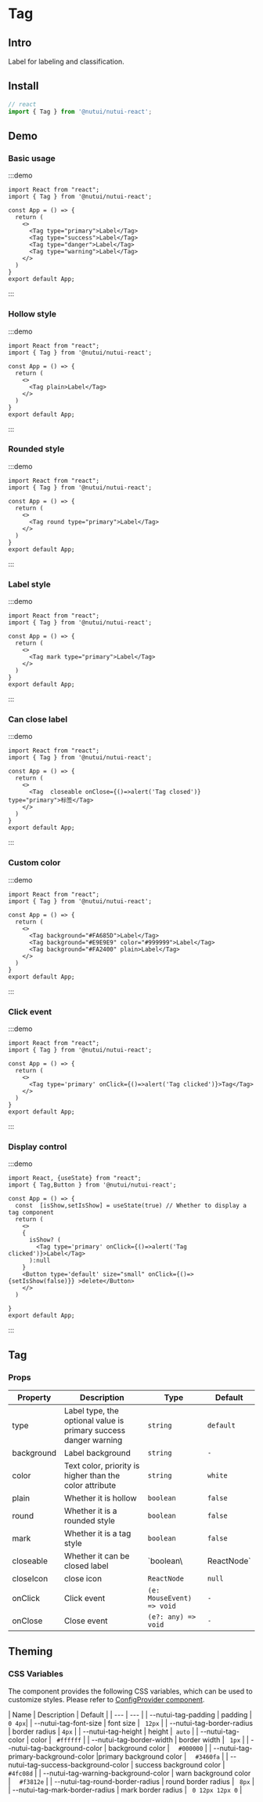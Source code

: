# Tag

## Intro

Label for labeling and classification.

## Install

``` javascript
// react
import { Tag } from '@nutui/nutui-react';

```

## Demo

### Basic usage

:::demo

```tsx
import React from "react";
import { Tag } from '@nutui/nutui-react';

const App = () => {
  return (
    <>
      <Tag type="primary">Label</Tag>
      <Tag type="success">Label</Tag>
      <Tag type="danger">Label</Tag>
      <Tag type="warning">Label</Tag>
    </>
  )
}
export default App;
```

:::

### Hollow style

:::demo

```tsx
import React from "react";
import { Tag } from '@nutui/nutui-react';

const App = () => {
  return (
    <>
      <Tag plain>Label</Tag>
    </>
  )
}
export default App;
```

:::

### Rounded style

:::demo

```tsx
import React from "react";
import { Tag } from '@nutui/nutui-react';

const App = () => {
  return (
    <>
      <Tag round type="primary">Label</Tag>
    </>
  )
}
export default App;
```

:::

### Label style

:::demo

```tsx
import React from "react";
import { Tag } from '@nutui/nutui-react';

const App = () => {
  return (
    <>
      <Tag mark type="primary">Label</Tag>
    </>
  )
}
export default App;
```

:::

### Can close label

:::demo

```tsx
import React from "react";
import { Tag } from '@nutui/nutui-react';

const App = () => {
  return (
    <>
      <Tag  closeable onClose={()=>alert('Tag closed')}  type="primary">标签</Tag>
    </>
  )
}
export default App;
```

:::

### Custom color

:::demo

```tsx
import React from "react";
import { Tag } from '@nutui/nutui-react';

const App = () => {
  return (
    <>
      <Tag background="#FA685D">Label</Tag>
      <Tag background="#E9E9E9" color="#999999">Label</Tag>
      <Tag background="#FA2400" plain>Label</Tag>
    </>
  )
}
export default App;
```

:::

### Click event

:::demo

```tsx
import React from "react";
import { Tag } from '@nutui/nutui-react';

const App = () => {
  return (
    <>
      <Tag type='primary' onClick={()=>alert('Tag clicked')}>Tag</Tag>
    </>
  )
}
export default App;
```

:::

### Display control

:::demo

```tsx
import React, {useState} from "react";
import { Tag,Button } from '@nutui/nutui-react';

const App = () => {
  const  [isShow,setIsShow] = useState(true) // Whether to display a tag component
  return (
    <>
    {
      isShow? (
        <Tag type='primary' onClick={()=>alert('Tag clicked')}>Label</Tag>
      ):null
    }  
    <Button type='default' size="small" onClick={()=>{setIsShow(false)}} >delete</Button>
    </>
  )
  
}
export default App;
```

:::

## Tag

### Props

| Property | Description | Type | Default |
|-------------------------|---------------------|--------|----------|
| type | Label type, the optional value is primary success danger warning | `string` | `default` |
| background | Label background | `string` |  `-` |
| color | Text color, priority is higher than the color attribute          | `string` | `white`  |
| plain | Whether it is hollow | `boolean` | `false`  |
| round | Whether it is a rounded style | `boolean` | `false`  |
| mark | Whether it is a tag style | `boolean` | `false`  |
| closeable | Whether it can be closed label | `boolean\ | ReactNode` | `false`   | 
| closeIcon     | close icon | `ReactNode` | `null`    | `-` |
| onClick    | Click event |  `(e: MouseEvent) => void`   | `-` |
| onClose    | Close event |  `(e?: any) => void`   | `-` |


## Theming

### CSS Variables

The component provides the following CSS variables, which can be used to customize styles. Please refer to [ConfigProvider component](#/en-US/component/configprovider).

| Name | Description | Default |
| --- | --- |
| --nutui-tag-padding | padding | ` 0 4px`|
| --nutui-tag-font-size | font size | ` 12px` |
| --nutui-tag-border-radius | border radius | `4px` |
| --nutui-tag-height | height |` auto` |
| --nutui-tag-color | color | ` #ffffff` |
| --nutui-tag-border-width | border width | ` 1px` |
| --nutui-tag-background-color | background color | `  #000000` |
| --nutui-tag-primary-background-color |primary background color   | `  #3460fa` |
| --nutui-tag-success-background-color | success background color | `  #4fc08d` |
| --nutui-tag-warning-background-color | warn background color | `  #f3812e` |
| --nutui-tag-round-border-radius | round border radius | ` 8px` |
| --nutui-tag-mark-border-radius | mark border radius | ` 0 12px 12px 0` |
